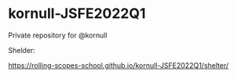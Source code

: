 # kornull-JSFE2022Q1
Private repository for @kornull

Shelder:

https://rolling-scopes-school.github.io/kornull-JSFE2022Q1/shelter/
